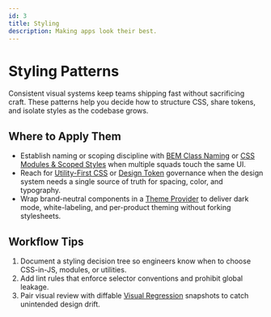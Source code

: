 ```yaml
---
id: 3
title: Styling
description: Making apps look their best.
---
```

# Styling Patterns

Consistent visual systems keep teams shipping fast without sacrificing craft. These patterns help you decide how to structure CSS, share tokens, and isolate styles as the codebase grows.

## Where to Apply Them

- Establish naming or scoping discipline with [BEM Class Naming](/bem-class-naming) or [CSS Modules & Scoped Styles](/css-modules-and-scoped-styles) when multiple squads touch the same UI.
- Reach for [Utility-First CSS](/utility-first-css) or [Design Token](/design-token) governance when the design system needs a single source of truth for spacing, color, and typography.
- Wrap brand-neutral components in a [Theme Provider](/theme-provider) to deliver dark mode, white-labeling, and per-product theming without forking stylesheets.

## Workflow Tips

1. Document a styling decision tree so engineers know when to choose CSS-in-JS, modules, or utilities.
2. Add lint rules that enforce selector conventions and prohibit global leakage.
3. Pair visual review with diffable [Visual Regression](/visual-regression) snapshots to catch unintended design drift.
